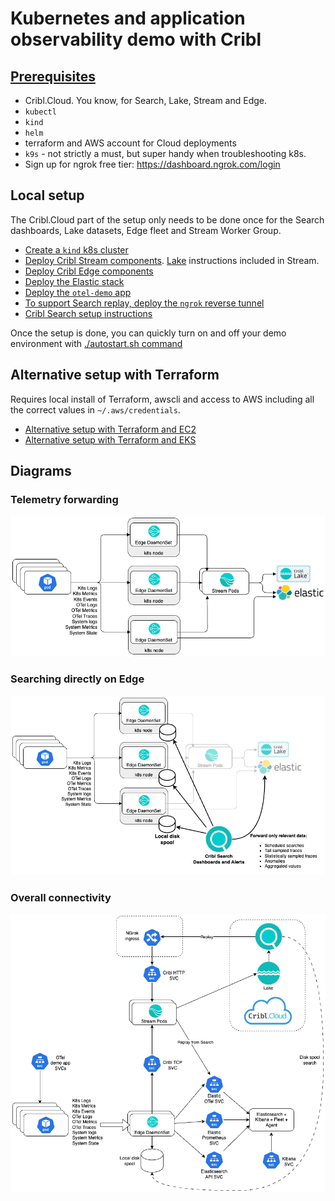 # Kubernetes and application observability demo with Cribl

## [Prerequisites](./PREREQUISITES.md)
* Cribl.Cloud. You know, for Search, Lake, Stream and Edge.
* `kubectl`
* `kind`
* `helm`
* terraform and AWS account for Cloud deployments
* `k9s` - not strictly a must, but super handy when troubleshooting k8s.
* Sign up for ngrok free tier: https://dashboard.ngrok.com/login

## Local setup
The Cribl.Cloud part of the setup only needs to be done once for the Search dashboards, Lake datasets, Edge fleet and Stream Worker Group.
* [Create a `kind` k8s cluster](./kind/SETUP_KIND.md)
* [Deploy Cribl Stream components](./cribl/stream/STREAM_SETUP.md). [Lake](./cribl/lake/LAKE_SETUP.md) instructions included in Stream.
* [Deploy Cribl Edge components](./cribl/edge/EDGE_SETUP.md)
* [Deploy the Elastic stack](./elastic/ELASTIC_SETUP.md)
* [Deploy the `otel-demo` app](./otel-demo/APP_SETUP.md)
* [To support Search replay, deploy the `ngrok` reverse tunnel](./ngrok/NGROK_SETUP.md)
* [Cribl Search setup instructions](./cribl/search/SEARCH_SETUP.md)

Once the setup is done, you can quickly turn on and off your demo environment with [./autostart.sh command](./autostart.md) 


## Alternative setup with Terraform 
Requires local install of Terraform, awscli and access to AWS including all the correct values in `~/.aws/credentials`.
* [Alternative setup with Terraform and EC2](./terraform/ec2/SETUP_EC2_TERRAFORM.md)
* [Alternative setup with Terraform and EKS](./terraform/eks/SETUP_EKS_TERRAFORM.md)

## Diagrams
### Telemetry forwarding
![diagram](./images/resulting-forwarding.png)

### Searching directly on Edge
![diagram](./images/search-in-spool.png)

### Overall connectivity
![diagram](images/k8s-o11y-demo.png)